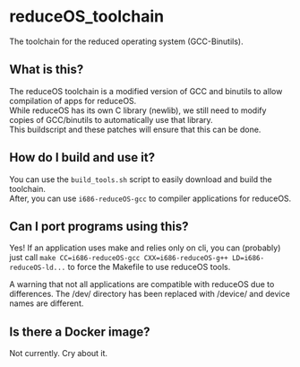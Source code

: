 # reduceOS_toolchain
The toolchain for the reduced operating system (GCC-Binutils).

## What is this?
The reduceOS toolchain is a modified version of GCC and binutils to allow compilation of apps for reduceOS.\
While reduceOS has its own C library (newlib), we still need to modify copies of GCC/binutils to automatically use that library.\
This buildscript and these patches will ensure that this can be done.

## How do I build and use it?
You can use the `build_tools.sh` script to easily download and build the toolchain.\
After, you can use `i686-reduceOS-gcc` to compiler applications for reduceOS.

## Can I port programs using this?
Yes! If an application uses make and relies only on cli, you can (probably) just call `make CC=i686-reduceOS-gcc CXX=i686-reduceOS-g++ LD=i686-reduceOS-ld...` to force the Makefile to use reduceOS tools.

A warning that not all applications are compatible with reduceOS due to differences. The /dev/ directory has been replaced with /device/ and device names are different.

## Is there a Docker image?
Not currently. Cry about it.
